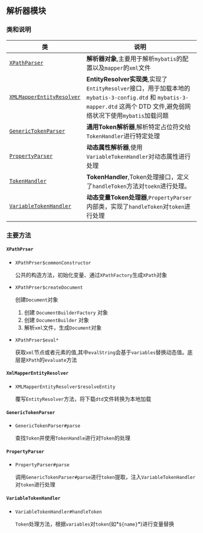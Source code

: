 ## 解析器模块

### 类和说明

| 类                                                           | 说明                                                         |
| ------------------------------------------------------------ | ------------------------------------------------------------ |
| [`XPathParser`](https://github.com/leithda/mybatis-3/blob/master/src/main/java/org/apache/ibatis/parsing/XPathParser.java) | **解析器对象**,主要用于解析`mybatis`的配置以及`mapper`的`xml`文件 |
| [`XMLMapperEntityResolver`](https://github.com/leithda/mybatis-3/blob/master/src/main/java/org/apache/ibatis/builder/xml/XMLMapperEntityResolver.java) | **EntityResolver实现类**,实现了`EntityResolver`接口，用于加载本地的`mybatis-3-config.dtd` 和 `mybatis-3-mapper.dtd` 这两个 DTD 文件,避免弱网络状况下使用`mybatis`加载问题 |
| [`GenericTokenParser`](https://github.com/leithda/mybatis-3/blob/master/src/main/java/org/apache/ibatis/parsing/GenericTokenParser.java) | **通用Token解析器**,解析特定占位符交给`TokenHandler`进行特定处理 |
| [`PropertyParser`](https://github.com/leithda/mybatis-3/blob/master/src/main/java/org/apache/ibatis/parsing/PropertyParser.java) | **动态属性解析器**,使用`VariableTokenHandler`对动态属性进行处理 |
| [`TokenHandler`](https://github.com/leithda/mybatis-3/blob/master/src/main/java/org/apache/ibatis/parsing/TokenHandler.java) | **TokenHandler**,Token处理接口，定义了`handleToken`方法对`toekn`进行处理。 |
| [`VariableTokenHandler`](<https://github.com/leithda/mybatis-3/blob/master/src/main/java/org/apache/ibatis/parsing/PropertyParser.java>) | **动态变量Token处理器**,`PropertyParser`内部类，实现了`handleToken`对`token`进行处理 |

### 主要方法

#### `XPathPrser`

- `XPathPrser$commonConstructor`

  公共的构造方法，初始化变量、通过`XPathFactory`生成`XPath`对象

- `XPathPrser$createDocument`

  创建`Document`对象

  1.  创建 `DocumentBuilderFactory` 对象
  2.  创建 `DocumentBuilder` 对象
  3.  解析`xml`文件，生成`Document`对象

- `XPathPrser$eval*`

  获取`xml`节点或者元素的值,其中`evalString`会基于`variables`替换动态值。底层是`XPath`的`evaluate`方法

#### `XmlMapperEntityResolver`

- `XMLMapperEntityResolver$resolveEntity`

  覆写`EntityResolver`方法，将下载`dtd`文件转换为本地加载

#### `GenericTokenParser`

- `GenericTokenParser#parse`

  查找`Token`并使用`TokenHandle`进行对`Token`的处理

#### `PropertyParser`

- `PropertyParser#parse`

  调用`GenericTokenParser#parse`进行`token`提取，注入`VariableTokenHandler`对`token`进行处理

#### `VariableTokenHandler`

- `VariableTokenHandler#handleToken`

  `Token`处理方法，根据`variables`对`token`(如*`${name}`*)进行变量替换